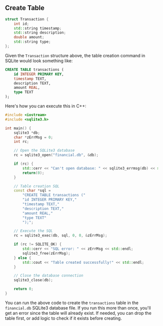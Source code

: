 ## Create Table

```cpp
struct Transaction {
    int id;
    std::string timestamp;
    std::string description;
    double amount;
    std::string type;
};
```

Given the `Transaction` structure above, the table creation command in SQLite would look something like:

```sql
CREATE TABLE transactions (
    id INTEGER PRIMARY KEY,
    timestamp TEXT,
    description TEXT,
    amount REAL,
    type TEXT
);
```

Here's how you can execute this in C++:

```cpp
#include <iostream>
#include <sqlite3.h>

int main() {
    sqlite3 *db;
    char *zErrMsg = 0;
    int rc;

    // Open the SQLite3 database
    rc = sqlite3_open("financial.db", &db);

    if (rc) {
        std::cerr << "Can't open database: " << sqlite3_errmsg(db) << std::endl;
        return(0);
    }

    // Table creation SQL
    const char *sql = 
        "CREATE TABLE transactions ("
        "id INTEGER PRIMARY KEY,"
        "timestamp TEXT,"
        "description TEXT,"
        "amount REAL,"
        "type TEXT"
        ");";

    // Execute the SQL
    rc = sqlite3_exec(db, sql, 0, 0, &zErrMsg);

    if (rc != SQLITE_OK) {
        std::cerr << "SQL error: " << zErrMsg << std::endl;
        sqlite3_free(zErrMsg);
    } else {
        std::cout << "Table created successfully!" << std::endl;
    }

    // Close the database connection
    sqlite3_close(db);

    return 0;
}
```

You can run the above code to create the `transactions` table in the `financial.db` SQLite3 database file. If you run this more than once, you'll get an error since the table will already exist. If needed, you can drop the table first, or add logic to check if it exists before creating.
